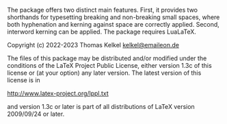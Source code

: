 The package offers two distinct main features.
First, it provides two shorthands for typesetting breaking
and non-breaking small spaces, where both hyphenation and
kerning against space are correctly applied.
Second, interword kerning can be applied.
The package requires LuaLaTeX.

Copyright (c) 2022-2023 Thomas Kelkel kelkel@emaileon.de

The files of this package may be distributed and/or
modified under the conditions of the LaTeX Project
Public License, either version 1.3c of this license
or (at your option) any later version. The latest
version of this license is in

   http://www.latex-project.org/lppl.txt

and version 1.3c or later is part of all distributions
of LaTeX version 2009/09/24 or later.